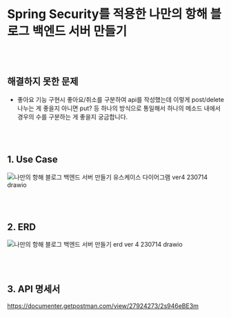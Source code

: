 # Spring Security를 적용한 나만의 항해 블로그 백엔드 서버 만들기

<br/>
<br/>

## 해결하지 못한 문제
* 좋아요 기능 구현시 좋아요/취소를 구분하여 api를 작성했는데 이렇게 post/delete 나누는 게 좋을지 아니면 put? 등 하나의 방식으로 통일해서 하나의 메소드 내에서 경우의 수를 구분하는 게 좋을지 궁금합니다.


<br/>
<br/>

## 1. Use Case
![나만의 항해 블로그 백엔드 서버 만들기 유스케이스 다이어그램 ver4 230714 drawio](https://github.com/HaenaCho01/myVoyageBlogVer4/assets/131599243/5119fbf1-5c5b-4a5c-b0fe-b99f233001d0)


<br/>
<br/>

## 2. ERD
![나만의 항해 블로그 백엔드 서버 만들기 erd ver 4 230714 drawio](https://github.com/HaenaCho01/myVoyageBlogVer4/assets/131599243/966dd388-1957-4b0a-949d-c65e50ffa7eb)


<br/>
<br/>

## 3. API 명세서
https://documenter.getpostman.com/view/27924273/2s946eBE3m

<br/>
<br/>
